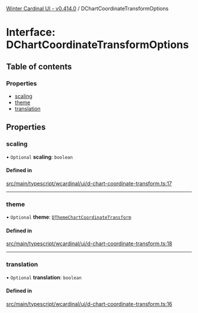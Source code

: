 [Winter Cardinal UI - v0.414.0](../index.md) / DChartCoordinateTransformOptions

# Interface: DChartCoordinateTransformOptions

## Table of contents

### Properties

- [scaling](DChartCoordinateTransformOptions.md#scaling)
- [theme](DChartCoordinateTransformOptions.md#theme)
- [translation](DChartCoordinateTransformOptions.md#translation)

## Properties

### scaling

• `Optional` **scaling**: `boolean`

#### Defined in

[src/main/typescript/wcardinal/ui/d-chart-coordinate-transform.ts:17](https://github.com/winter-cardinal/winter-cardinal-ui/blob/v0.414.0/src/main/typescript/wcardinal/ui/d-chart-coordinate-transform.ts#L17)

___

### theme

• `Optional` **theme**: [`DThemeChartCoordinateTransform`](DThemeChartCoordinateTransform.md)

#### Defined in

[src/main/typescript/wcardinal/ui/d-chart-coordinate-transform.ts:18](https://github.com/winter-cardinal/winter-cardinal-ui/blob/v0.414.0/src/main/typescript/wcardinal/ui/d-chart-coordinate-transform.ts#L18)

___

### translation

• `Optional` **translation**: `boolean`

#### Defined in

[src/main/typescript/wcardinal/ui/d-chart-coordinate-transform.ts:16](https://github.com/winter-cardinal/winter-cardinal-ui/blob/v0.414.0/src/main/typescript/wcardinal/ui/d-chart-coordinate-transform.ts#L16)
